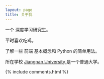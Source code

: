 ```yaml
---
layout: page
title: 关于我
---
```


一个 深度学习研究生。
<p>
平时喜欢吃鸡。
<p>
了解一些 前端 基本概念和 Python 的简单用法。

<p>

所在学校
<a target="_blank" href="http://www.jiangnan.edu.cn/"> Jiangnan University </a>
是一个普通大学。
<p>



{% include comments.html %}
